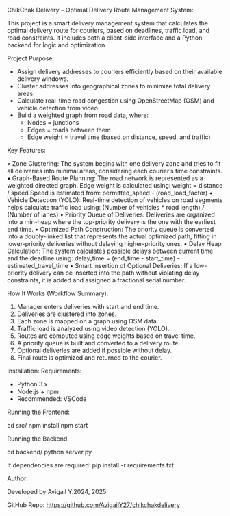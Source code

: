 ChikChak Delivery – Optimal Delivery Route Management System:

This project is a smart delivery management system that calculates the optimal delivery route for couriers, based on deadlines, traffic load, and road constraints. It includes both a client-side interface and a Python backend for logic and optimization.

Project Purpose:

- Assign delivery addresses to couriers efficiently based on their available delivery windows.
- Cluster addresses into geographical zones to minimize total delivery areas.
- Calculate real-time road congestion using OpenStreetMap (OSM) and vehicle detection from video.
- Build a weighted graph from road data, where:
  - Nodes = junctions
  - Edges = roads between them
  - Edge weight = travel time (based on distance, speed, and traffic)

Key Features:

•	Zone Clustering:
The system begins with one delivery zone and tries to fit all deliveries into minimal areas, considering each courier’s time constraints.
•	Graph-Based Route Planning:
The road network is represented as a weighted directed graph. Edge weight is calculated using:
  weight = distance / speed
  Speed is estimated from:
  permitted_speed - (road_load_factor)
•	Vehicle Detection (YOLO):
Real-time detection of vehicles on road segments helps calculate traffic load using:
  (Number of vehicles * road length) / (Number of lanes)
•	Priority Queue of Deliveries:
Deliveries are organized into a min-heap where the top-priority delivery is the one with the earliest end time.
•	Optimized Path Construction:
The priority queue is converted into a doubly-linked list that represents the actual optimized path, fitting in lower-priority deliveries without delaying higher-priority ones.
•	Delay Heap Calculation:
The system calculates possible delays between current time and the deadline using:
  delay_time = (end_time - start_time) - estimated_travel_time
•	Smart Insertion of Optional Deliveries:
If a low-priority delivery can be inserted into the path without violating delay constraints, it is added and assigned a fractional serial number.

How It Works (Workflow Summary):

1. Manager enters deliveries with start and end time.
2. Deliveries are clustered into zones.
3. Each zone is mapped on a graph using OSM data.
4. Traffic load is analyzed using video detection (YOLO).
5. Routes are computed using edge weights based on travel time.
6. A priority queue is built and converted to a delivery route.
7. Optional deliveries are added if possible without delay.
8. Final route is optimized and returned to the courier.

Installation:
Requirements:

- Python 3.x
- Node.js + npm
- Recommended: VSCode

Running the Frontend:

cd src/
npm install
npm start

Running the Backend:

cd backend/
python server.py

If dependencies are required:
pip install -r requirements.txt

Author:

Developed by Avigail Y.2024, 2025


GitHub Repo:
https://github.com/AvigailY27/chikchakdelivery

